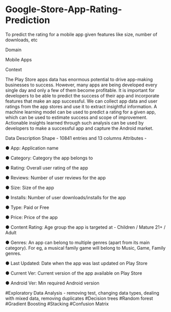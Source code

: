 # Google-Store-App-Rating-Prediction
To predict the rating for a mobile app given features like size, number of downloads, etc

Domain

Mobile Apps

Context

The Play Store apps data has enormous potential to drive app-making businesses to
success. However, many apps are being developed every single day and only a few of
them become profitable. It is important for developers to be able to predict the
success of their app and incorporate features that make an app successful.
We can collect app data and user ratings from the app stores and use it to extract
insightful information.
A machine learning model can be used to predict a rating for a given app, which can
be used to estimate success and scope of improvement. Actionable insights learned
through such analysis can be used by developers to make a successful app and
capture the Android market.

Data Description
Shape - 10841 entries and 13 columns
Attributes -

● App: Application name

● Category: Category the app belongs to

● Rating: Overall user rating of the app

● Reviews: Number of user reviews for the app

● Size: Size of the app

● Installs: Number of user downloads/installs for the app

● Type: Paid or Free

● Price: Price of the app

● Content Rating: Age group the app is targeted at - Children / Mature 21+ / Adult

● Genres: An app can belong to multiple genres (apart from its main category). For
eg, a musical family game will belong to Music, Game, Family genres.

● Last Updated: Date when the app was last updated on Play Store

● Current Ver: Current version of the app available on Play Store

● Android Ver: Min required Android version

#Exploratory Data Analysis - removing test, changing data types, dealing with
mixed data, removing duplicates
#Decision trees
#Random forest
#Gradient Boosting
#Stacking
#Confusion Matrix
